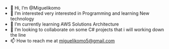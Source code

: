 - 👋 Hi, I’m @Miguelikomo
- 👀 I’m interested very interested in Programming and learning New technology
- 🌱 I’m currently learning AWS Solutions Architecture
- 💞️ I’m looking to collaborate on some C# projects that i will working down the line
- 📫 How to reach me at miguelikomo5@gmail.com

